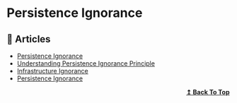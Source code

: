 
# Persistence Ignorance

## 📕 Articles

- [Persistence Ignorance](https://deviq.com/principles/persistence-ignorance) 
- [Understanding Persistence Ignorance Principle](http://techxposer.com/2018/12/29/understanding-persistence-ignorance-principle/)
- [Infrastructure Ignorance](https://ayende.com/blog/3137/infrastructure-ignorance) 
- [Persistence Ignorance](https://docs.microsoft.com/en-us/dotnet/architecture/microservices/microservice-ddd-cqrs-patterns/ddd-oriented-microservice#the-domain-model-layer) 

<div align="right">
  <b><a href="#contents">↥ Back To Top</a></b>
</div>